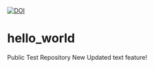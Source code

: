 [![DOI](https://zenodo.org/badge/778625944.svg)](https://zenodo.org/doi/10.5281/zenodo.10889030)

# hello_world
Public Test Repository
New Updated text feature!
